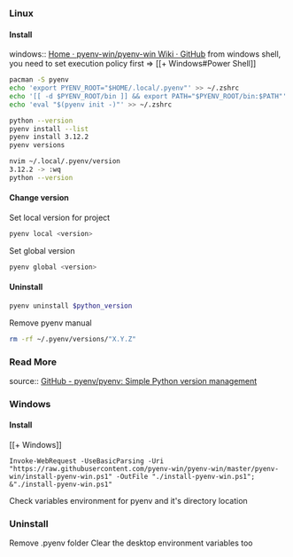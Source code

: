 ### Linux
#### Install
windows:: [Home · pyenv-win/pyenv-win Wiki · GitHub](https://github.com/pyenv-win/pyenv-win/wiki)
from windows shell, you need to set execution policy first => [[+ Windows#Power Shell]]
```sh
pacman -S pyenv
echo 'export PYENV_ROOT="$HOME/.local/.pyenv"' >> ~/.zshrc
echo '[[ -d $PYENV_ROOT/bin ]] && export PATH="$PYENV_ROOT/bin:$PATH"' >> ~/.zshrc
echo 'eval "$(pyenv init -)"' >> ~/.zshrc

python --version
pyenv install --list
pyenv install 3.12.2
pyenv versions

nvim ~/.local/.pyenv/version
3.12.2 -> :wq
python --version
```
#### Change version
Set local version for project
```sh
pyenv local <version>
```
Set global version
```sh
pyenv global <version>
```
#### Uninstall
```sh
pyenv uninstall $python_version
```
Remove pyenv manual
```sh
rm -rf ~/.pyenv/versions/"X.Y.Z"
```
### Read More
source:: [GitHub - pyenv/pyenv: Simple Python version management](https://github.com/pyenv/pyenv)

### Windows
#### Install 
[[+ Windows]]
```
Invoke-WebRequest -UseBasicParsing -Uri "https://raw.githubusercontent.com/pyenv-win/pyenv-win/master/pyenv-win/install-pyenv-win.ps1" -OutFile "./install-pyenv-win.ps1"; &"./install-pyenv-win.ps1"
```
Check variables environment for pyenv and it's directory location
### Uninstall
Remove .pyenv folder
Clear the desktop environment variables too
